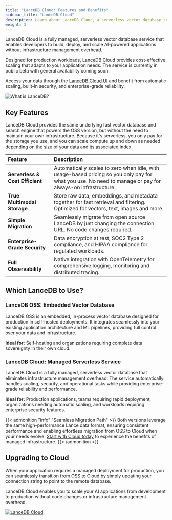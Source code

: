```yaml
---
title: "LanceDB Cloud: Features and Benefits"
sidebar_title: "LanceDB Cloud"
description: Learn about LanceDB Cloud, a serverless vector database service. Includes features, benefits, and best practices for cloud-based vector search applications.
weight: 3
---
```


LanceDB Cloud is a fully managed, serverless vector database service that enables developers to build, deploy, and scale AI-powered applications without infrastructure management overhead. 

Designed for production workloads, LanceDB Cloud provides cost-effective scaling that adapts to your application needs. The service is currently in public beta with general availability coming soon.

Access your data through the [LanceDB Cloud UI](/docs/cloud/) and benefit from automatic scaling, built-in security, and enterprise-grade reliability.

![What is LanceDB?](/assets/docs/overview/multimodal.png)

## Key Features

LanceDB Cloud provides the same underlying fast vector database and search engine that powers the OSS version, but without the need to maintain your own infrastructure. Because it's serverless, you only pay for the storage you use, and you can scale compute up and down as needed depending on the size of your data and its associated index.

| Feature | Description |
|:--------|:-------------|
| **Serverless & Cost Efficient** | Automatically scales to zero when idle, with usage-based pricing so you only pay for what you use. No need to manage or pay for always-on infrastructure. |
| **True Multimodal Storage** | Store raw data, embeddings, and metadata together for fast retrieval and filtering. Optimized for vectors, text, images and more. |
| **Simple Migration** | Seamlessly migrate from open source LanceDB by just changing the connection URL. No code changes required. |
| **Enterprise-Grade Security** | Data encryption at rest, SOC2 Type 2 compliance, and HIPAA compliance for regulated workloads. |
| **Full Observability** | Native integration with OpenTelemetry for comprehensive logging, monitoring and distributed tracing. |

## Which LanceDB to Use?

### LanceDB OSS: Embedded Vector Database

LanceDB OSS is an embedded, in-process vector database designed for production in self-hosted deployments. It integrates seamlessly into your existing application architecture and ML pipelines, providing full control over your data and infrastructure.

**Ideal for:** Self-hosting and organizations requiring complete data sovereignty in their own cloud.

### LanceDB Cloud: Managed Serverless Service

LanceDB Cloud is a fully managed, serverless vector database that eliminates infrastructure management overhead. The service automatically handles scaling, security, and operational tasks while providing enterprise-grade reliability and performance.

**Ideal for:** Production applications, teams requiring rapid deployment, organizations needing automatic scaling, and workloads requiring enterprise security features.

{{< admonition "info" "Seamless Migration Path" >}}
Both versions leverage the same high-performance Lance data format, ensuring consistent performance and enabling effortless migration from OSS to Cloud when your needs evolve. [Start with Cloud today](https://cloud.lancedb.com) to experience the benefits of managed infrastructure.
{{< /admonition >}}

## Upgrading to Cloud

When your application requires a managed deployment for production, you can seamlessly transition from OSS to Cloud by simply updating your connection string to point to the remote database.

LanceDB Cloud enables you to scale your AI applications from development to production without code changes or infrastructure management overhead.

[![LanceDB Cloud](/assets/docs/main-cloud-cta.png)](https://lancedb.com/cloud)